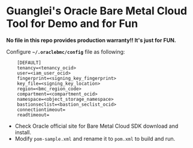 # Guanglei's Oracle Bare Metal Cloud Tool for Demo and for Fun #

**No file in this repo provides production warranty!! It's just for FUN.**

Configure **`~/.oraclebmc/config`** file as following:

		[DEFAULT]
		tenancy=<tenancy_ocid>
		user=<iam_user_ocid>
		fingerprint=<signing_key_fingerprint>
		key_file=<signing_key_location>
		region=<bmc_region_code>
		compartment=<compartment_ocid>
		namespace=<object_storage_namespace>
		bastionseclist=<bastion_seclist_ocid>
		connectiontimeout=
		readtimeout=

+ Check Oracle official site for Bare Metal Cloud SDK download and install.
+ Modify `pom-sample.xml` and rename it to `pom.xml` to build and run.

